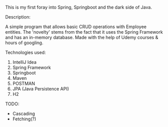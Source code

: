 This is my first foray into Spring, Springboot and the dark side of Java.

Description:

A simple program that allows basic CRUD operations with Employee entities. The 'novelty' stems from the fact that it uses the Spring Framework and has an in-memory database.
Made with the help of Udemy courses & hours of googling.

Technologies used:
1. IntelliJ Idea
2. Spring Framework
3. Springboot
4. Maven
5. POSTMAN
6. JPA (Java Persistence API)
7. H2

TODO:
- Cascading
- Fetching(?)
